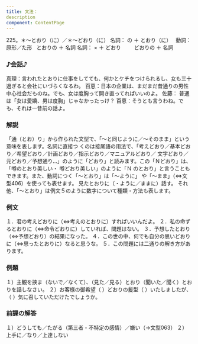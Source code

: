 ```yaml
---
title: 文法：
description
component: ContentPage
---
```



225。＊～とおり（に）／＊～どおり（に）
名詞： の ＋ とおり（に）  
動詞：原形／た形   とおりの ＋ 名詞
名詞： × ＋ どおり  
      どおりの ＋ 名詞
### ♪会話♪
真理：言われたとおりに仕事をしてても、何かとケチをつけられるし、女も三十過ぎると会社にいづらくなるわ。 百恵：日本の企業は、まだまだ昔通りの男性中心社会だものね。でも、女は度胸って開き直ってればいいのよ。 佐藤： 普通は「女は愛嬌、男は度胸」じゃなかったっけ？
百恵：そうとも言うわね。でも、それは一昔前の話よ。
### 解説
「通（とお）り」から作られた文型で、「～と同じように／～そのまま」という意味を表します。名詞に直接つ くのは接尾語の用法で、「考えどおり／基本どおり／希望どおり／計画どおり／指示どおり／マニュアルどおり／ 文字どおり／元どおり／予想通り…」のように「どおり」と読みます。この「Ｎどおり」は、「噂のとおり美しい・ 噂どおり美しい」のように「Ｎ のとおり」と言うこともできます。また、動詞につく「～とおり」は「～ように」 や「～まま」（⇔文型406）を使っても表せます。
見たとおりに（・ように／ままに）話す。 それ他、「～とおり」は例文５のように数字について種類・方法も表します。
### 例文
１．君の考えどおりに（⇔考えのとおりに）すればいいんだよ。
２．私の命ずるとおりに（⇔命令どおりに）していれば、問題はない。
３．予想したとおり（⇔予想どおり）の結果になった。
４．この世の中、何でも自分の思いどおりに（⇔思ったとおりに）なると思うな。
５．この問題には二通りの解き方があります。
### 例題
１）主観を挟ま（ないで／なくて）、（見た／見る）とおり（聞いた／聞く）とおりを話しなさい。
２）お客様の御希望（ ）どおりの髪型（ ）いたしましたが、（ ）気に召していただけたでしょうか。
### 前課の解答
１）どうしても／たがる（第三者・不特定の感情）／嫌い（→文型063）
２）上手に／なり／上達しない
